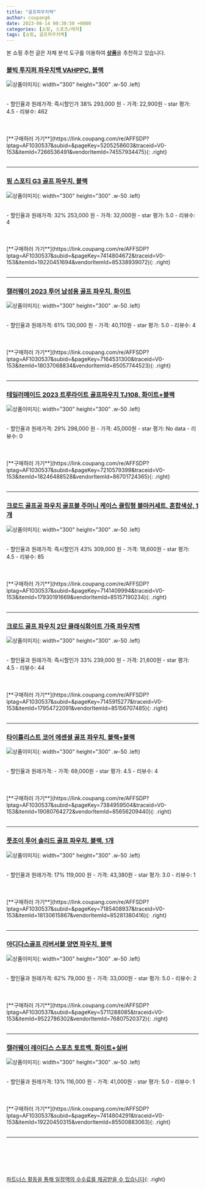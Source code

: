 ```yaml
---
title: "골프파우치백"
author: coupang6
date: 2023-08-14 00:30:50 +0800
categories: [쇼핑, 스포츠/레저]
tags: [쇼핑, 골프파우치백]
---
```


본 쇼핑 추천 글은 자체 분석 도구를 이용하여 [**상품**](https://link.coupang.com/a/bao1ui)을 추천하고 있습니다.

### [볼빅 투지퍼 파우치백 VAHPPC, 블랙](https://link.coupang.com/re/AFFSDP?lptag=AF1030537&subid=&pageKey=5205258603&traceid=V0-153&itemId=7266536491&vendorItemId=74557934475)

![상품이미지](https://thumbnail8.coupangcdn.com/thumbnails/remote/230x230ex/image/rs_quotation_api/3edmtrce/d1448b17e98a4fccbf1f1a0a19da7ca6.jpg){: width="300" height="300" .w-50 .left}


<br>
- 할인율과 원래가격: 즉시할인가 38%  293,000   원
- 가격: 22,900원
- star 평가: 4.5
- 리뷰수: 462
<br>
<br>
<br>
<br>
[**구매하러 가기**](https://link.coupang.com/re/AFFSDP?lptag=AF1030537&subid=&pageKey=5205258603&traceid=V0-153&itemId=7266536491&vendorItemId=74557934475){: .right}
<br>
<br>

---

### [핑 스포티 G3 골프 파우치, 블랙](https://link.coupang.com/re/AFFSDP?lptag=AF1030537&subid=&pageKey=7414804672&traceid=V0-153&itemId=19220451694&vendorItemId=85338939072)

![상품이미지](https://thumbnail10.coupangcdn.com/thumbnails/remote/230x230ex/image/vendor_inventory/43cf/81e162e1923f8b27ed1454c4e967de91a9df4b86e12f7c9f927880cb1c81.jpg){: width="300" height="300" .w-50 .left}


<br>
- 할인율과 원래가격: 32%  253,000   원
- 가격: 32,000원
- star 평가: 5.0
- 리뷰수: 4
<br>
<br>
<br>
<br>
[**구매하러 가기**](https://link.coupang.com/re/AFFSDP?lptag=AF1030537&subid=&pageKey=7414804672&traceid=V0-153&itemId=19220451694&vendorItemId=85338939072){: .right}
<br>
<br>

---

### [캘러웨이 2023 투어 남성용 골프 파우치, 화이트](https://link.coupang.com/re/AFFSDP?lptag=AF1030537&subid=&pageKey=7164531300&traceid=V0-153&itemId=18037068834&vendorItemId=85057744523)

![상품이미지](https://thumbnail6.coupangcdn.com/thumbnails/remote/230x230ex/image/vendor_inventory/6d2c/933a8ae93f76ddde36e255d4d8f2fc38819fa322b99e0f2bc506b0407dcf.jpg){: width="300" height="300" .w-50 .left}


<br>
- 할인율과 원래가격: 61%  130,000   원
- 가격: 40,110원
- star 평가: 5.0
- 리뷰수: 4
<br>
<br>
<br>
<br>
[**구매하러 가기**](https://link.coupang.com/re/AFFSDP?lptag=AF1030537&subid=&pageKey=7164531300&traceid=V0-153&itemId=18037068834&vendorItemId=85057744523){: .right}
<br>
<br>

---

### [테일러메이드 2023 트루라이트 골프파우치 TJ108, 화이트+블랙](https://link.coupang.com/re/AFFSDP?lptag=AF1030537&subid=&pageKey=7210579399&traceid=V0-153&itemId=18246488528&vendorItemId=86701724365)

![상품이미지](https://thumbnail10.coupangcdn.com/thumbnails/remote/230x230ex/image/vendor_inventory/1c10/1e38fe0abb25823d4564d6cacbc58de233cedb7a35f2a53b6f52411dc634.jpg){: width="300" height="300" .w-50 .left}


<br>
- 할인율과 원래가격: 29%  298,000   원
- 가격: 45,000원
- star 평가: No data
- 리뷰수: 0
<br>
<br>
<br>
<br>
[**구매하러 가기**](https://link.coupang.com/re/AFFSDP?lptag=AF1030537&subid=&pageKey=7210579399&traceid=V0-153&itemId=18246488528&vendorItemId=86701724365){: .right}
<br>
<br>

---

### [크로드 골프공 파우치 골프볼 주머니 케이스 클립형 볼마커세트, 혼합색상, 1개](https://link.coupang.com/re/AFFSDP?lptag=AF1030537&subid=&pageKey=7141409994&traceid=V0-153&itemId=17930191669&vendorItemId=85157190234)

![상품이미지](https://thumbnail6.coupangcdn.com/thumbnails/remote/230x230ex/image/vendor_inventory/92dd/f00c6398c8831e6c301a897a733152c3db56b56d2b64f3224bb6746fc299.jpg){: width="300" height="300" .w-50 .left}


<br>
- 할인율과 원래가격: 즉시할인가 43%  309,000   원
- 가격: 18,600원
- star 평가: 4.5
- 리뷰수: 85
<br>
<br>
<br>
<br>
[**구매하러 가기**](https://link.coupang.com/re/AFFSDP?lptag=AF1030537&subid=&pageKey=7141409994&traceid=V0-153&itemId=17930191669&vendorItemId=85157190234){: .right}
<br>
<br>

---

### [크로드 골프 파우치 2단 클래식화이트 가죽 파우치백](https://link.coupang.com/re/AFFSDP?lptag=AF1030537&subid=&pageKey=7145915277&traceid=V0-153&itemId=17954722091&vendorItemId=85156707485)

![상품이미지](https://thumbnail8.coupangcdn.com/thumbnails/remote/230x230ex/image/vendor_inventory/1c10/7fc4d274df72b30ea5dd4ca3abc8c2fe61c0edb4d9f8b7c25092eb91ff83.jpg){: width="300" height="300" .w-50 .left}


<br>
- 할인율과 원래가격: 즉시할인가 33%  239,000   원
- 가격: 21,600원
- star 평가: 4.5
- 리뷰수: 44
<br>
<br>
<br>
<br>
[**구매하러 가기**](https://link.coupang.com/re/AFFSDP?lptag=AF1030537&subid=&pageKey=7145915277&traceid=V0-153&itemId=17954722091&vendorItemId=85156707485){: .right}
<br>
<br>

---

### [타이틀리스트 코어 에센셜 골프 파우치, 블랙+블랙](https://link.coupang.com/re/AFFSDP?lptag=AF1030537&subid=&pageKey=7384959504&traceid=V0-153&itemId=19080764272&vendorItemId=85656209440)

![상품이미지](https://thumbnail10.coupangcdn.com/thumbnails/remote/230x230ex/image/vendor_inventory/b6e9/ceb93592bf25efc9cd55736da7604881b412cb449eaf9d12a5f1173f570c.jpg){: width="300" height="300" .w-50 .left}


<br>
- 할인율과 원래가격: 
- 가격: 69,000원
- star 평가: 4.5
- 리뷰수: 4
<br>
<br>
<br>
<br>
[**구매하러 가기**](https://link.coupang.com/re/AFFSDP?lptag=AF1030537&subid=&pageKey=7384959504&traceid=V0-153&itemId=19080764272&vendorItemId=85656209440){: .right}
<br>
<br>

---

### [풋조이 투어 솔리드 골프 파우치, 블랙, 1개](https://link.coupang.com/re/AFFSDP?lptag=AF1030537&subid=&pageKey=7185408937&traceid=V0-153&itemId=18130615867&vendorItemId=85281380416)

![상품이미지](https://thumbnail9.coupangcdn.com/thumbnails/remote/230x230ex/image/rs_quotation_api/wanpcapb/82f694b54ac14aee92c959480faa8148.jpg){: width="300" height="300" .w-50 .left}


<br>
- 할인율과 원래가격: 17%  119,000   원
- 가격: 43,380원
- star 평가: 3.0
- 리뷰수: 1
<br>
<br>
<br>
<br>
[**구매하러 가기**](https://link.coupang.com/re/AFFSDP?lptag=AF1030537&subid=&pageKey=7185408937&traceid=V0-153&itemId=18130615867&vendorItemId=85281380416){: .right}
<br>
<br>

---

### [아디다스골프 리버서블 양면 파우치, 블랙](https://link.coupang.com/re/AFFSDP?lptag=AF1030537&subid=&pageKey=5711288085&traceid=V0-153&itemId=9522786302&vendorItemId=76807520372)

![상품이미지](https://thumbnail8.coupangcdn.com/thumbnails/remote/230x230ex/image/retail/images/2021/06/21/17/1/8478c37c-b721-4f5b-8ca1-85cfce6d3390.jpg){: width="300" height="300" .w-50 .left}


<br>
- 할인율과 원래가격: 62%  79,000   원
- 가격: 33,000원
- star 평가: 5.0
- 리뷰수: 2
<br>
<br>
<br>
<br>
[**구매하러 가기**](https://link.coupang.com/re/AFFSDP?lptag=AF1030537&subid=&pageKey=5711288085&traceid=V0-153&itemId=9522786302&vendorItemId=76807520372){: .right}
<br>
<br>

---

### [캘러웨이 레이디스 스포츠 토트백, 화이트+실버](https://link.coupang.com/re/AFFSDP?lptag=AF1030537&subid=&pageKey=7414804291&traceid=V0-153&itemId=19220450315&vendorItemId=85500883063)

![상품이미지](https://thumbnail9.coupangcdn.com/thumbnails/remote/230x230ex/image/vendor_inventory/9945/414fc3548e882e0a5e73d8ead6a1932ae39b3c76ef6dce8b002c110fb781.jpg){: width="300" height="300" .w-50 .left}


<br>
- 할인율과 원래가격: 13%  116,000   원
- 가격: 41,000원
- star 평가: 5.0
- 리뷰수: 1
<br>
<br>
<br>
<br>
[**구매하러 가기**](https://link.coupang.com/re/AFFSDP?lptag=AF1030537&subid=&pageKey=7414804291&traceid=V0-153&itemId=19220450315&vendorItemId=85500883063){: .right}
<br>
<br>

---
<br><br><br><br><br> [파트너스 활동을 통해 일정액의 수수료를 제공받을 수 있습니다](https://link.coupang.com/a/bao1ui){: .right}